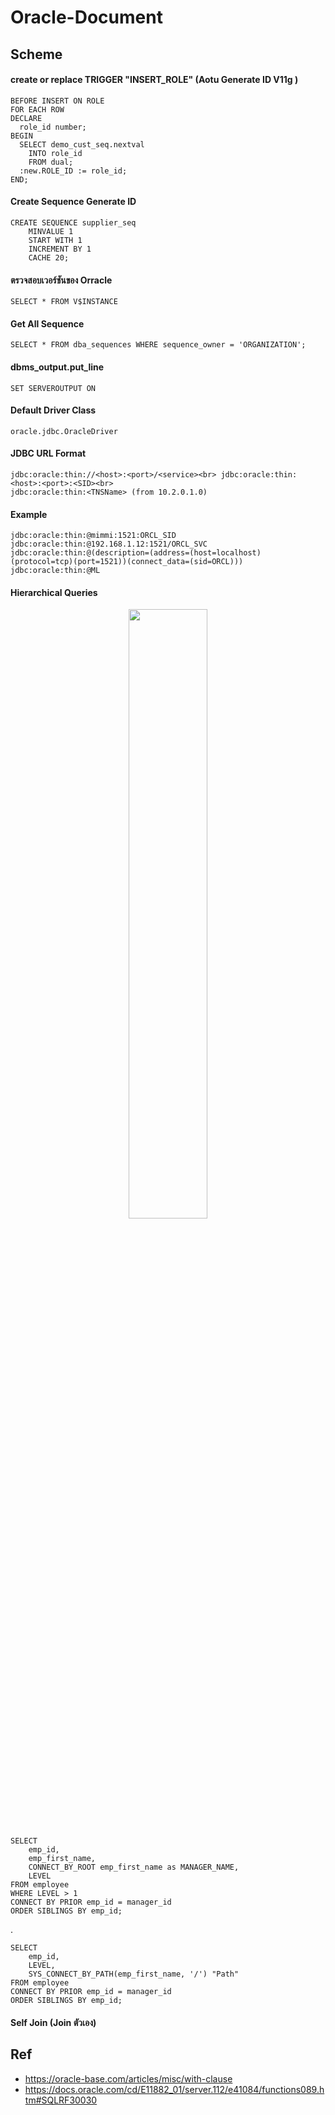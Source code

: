 # Oracle-Document

## Scheme

#### create or replace TRIGGER  "INSERT_ROLE" (Aotu Generate ID V11g )

    BEFORE INSERT ON ROLE
    FOR EACH ROW
    DECLARE
      role_id number;
    BEGIN
      SELECT demo_cust_seq.nextval
        INTO role_id
        FROM dual;
      :new.ROLE_ID := role_id;
    END;
    
#### Create Sequence Generate ID
    
    CREATE SEQUENCE supplier_seq
        MINVALUE 1
        START WITH 1
        INCREMENT BY 1
        CACHE 20;

#### ตรวจสอบเวอร์ชันของ Orracle

    SELECT * FROM V$INSTANCE

#### Get All Sequence 

    SELECT * FROM dba_sequences WHERE sequence_owner = 'ORGANIZATION';
    
####  dbms_output.put_line
    SET SERVEROUTPUT ON

#### Default Driver Class

    oracle.jdbc.OracleDriver
    
#### JDBC URL Format

    jdbc:oracle:thin://<host>:<port>/<service><br> jdbc:oracle:thin:<host>:<port>:<SID><br> 
    jdbc:oracle:thin:<TNSName> (from 10.2.0.1.0)

#### Example

    jdbc:oracle:thin:@mimmi:1521:ORCL_SID
    jdbc:oracle:thin:@192.168.1.12:1521/ORCL_SVC
    jdbc:oracle:thin:@(description=(address=(host=localhost)
    (protocol=tcp)(port=1521))(connect_data=(sid=ORCL)))
    jdbc:oracle:thin:@ML

#### Hierarchical Queries

<p align="center">
    <img width="50%" src="https://user-images.githubusercontent.com/15135199/86520737-094fdf00-be72-11ea-9b08-c2e5ea991e2e.png">
</p>

    SELECT 
        emp_id,
        emp_first_name,
        CONNECT_BY_ROOT emp_first_name as MANAGER_NAME,
        LEVEL
    FROM employee
    WHERE LEVEL > 1 
    CONNECT BY PRIOR emp_id = manager_id
    ORDER SIBLINGS BY emp_id;

.

    SELECT 
        emp_id,
        LEVEL,
        SYS_CONNECT_BY_PATH(emp_first_name, '/') "Path"
    FROM employee
    CONNECT BY PRIOR emp_id = manager_id
    ORDER SIBLINGS BY emp_id;
    
#### Self Join (Join ตัวเอง)   
    

## Ref

- https://oracle-base.com/articles/misc/with-clause
- https://docs.oracle.com/cd/E11882_01/server.112/e41084/functions089.htm#SQLRF30030
